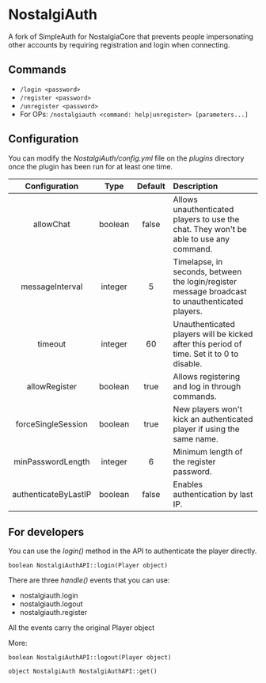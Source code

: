 # NostalgiAuth

A fork of SimpleAuth for NostalgiaCore that prevents people impersonating other accounts by requiring registration and login when connecting.


## Commands


* `/login <password>`
* `/register <password>`
* `/unregister <password>`
* For OPs: `/nostalgiauth <command: help|unregister> [parameters...]`


## Configuration

You can modify the _NostalgiAuth/config.yml_ file on the _plugins_ directory once the plugin has been run for at least one time.

| Configuration | Type | Default | Description |
| :---: | :---: | :---: | :--- |
| allowChat | boolean | false | Allows unauthenticated players to use the chat. They won't be able to use any command. |
| messageInterval | integer | 5 | Timelapse, in seconds, between the login/register message broadcast to unauthenticated players. |
| timeout | integer | 60 | Unauthenticated players will be kicked after this period of time. Set it to 0 to disable. |
| allowRegister | boolean | true | Allows registering and log in through commands. |
| forceSingleSession | boolean | true | New players won't kick an authenticated player if using the same name. |
| minPasswordLength | integer | 6 | Minimum length of the register password. |
| authenticateByLastIP | boolean | false | Enables authentication by last IP. |


## For developers


You can use the _login()_ method in the API to authenticate the player directly.

`boolean NostalgiAuthAPI::login(Player object)`

There are three _handle()_ events that you can use:

* nostalgiauth.login
* nostalgiauth.logout
* nostalgiauth.register

All the events carry the original Player object

More:

`boolean NostalgiAuthAPI::logout(Player object)`

`object NostalgiAuth NostalgiAuthAPI::get()`
